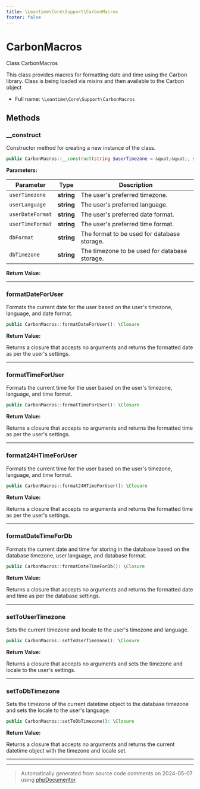 ```yaml
---
title: \Leantime\Core\Support\CarbonMacros
footer: false
---
```


# CarbonMacros

Class CarbonMacros

This class provides macros for formatting date and time using the Carbon library.
Class is being loaded via mixins and then available to the Carbon object

* Full name: `\Leantime\Core\Support\CarbonMacros`



## Methods

### __construct

Constructor method for creating a new instance of the class.

```php
public CarbonMacros::__construct(string $userTimezone = &quot;&quot;, string $userLanguage = &quot;&quot;, string $userDateFormat = &quot;&quot;, string $userTimeFormat = &quot;&quot;, string $dbFormat = &quot;Y-m-d H:i:s&quot;, string $dbTimezone = &quot;UTC&quot;): void
```








**Parameters:**

| Parameter | Type | Description |
|-----------|------|-------------|
| `userTimezone` | **string** | The user&#039;s preferred timezone. |
| `userLanguage` | **string** | The user&#039;s preferred language. |
| `userDateFormat` | **string** | The user&#039;s preferred date format. |
| `userTimeFormat` | **string** | The user&#039;s preferred time format. |
| `dbFormat` | **string** | The format to be used for database storage. |
| `dbTimezone` | **string** | The timezone to be used for database storage. |


**Return Value:**





---
### formatDateForUser

Formats the current date for the user based on the user's timezone,
language, and date format.

```php
public CarbonMacros::formatDateForUser(): \Closure
```









**Return Value:**

Returns a closure that accepts no arguments and returns
the formatted date as per the user's settings.



---
### formatTimeForUser

Formats the current time for the user based on the user's timezone,
language, and time format.

```php
public CarbonMacros::formatTimeForUser(): \Closure
```









**Return Value:**

Returns a closure that accepts no arguments and returns
the formatted time as per the user's settings.



---
### format24HTimeForUser

Formats the current time for the user based on the user's timezone,
language, and time format.

```php
public CarbonMacros::format24HTimeForUser(): \Closure
```









**Return Value:**

Returns a closure that accepts no arguments and returns
the formatted time as per the user's settings.



---
### formatDateTimeForDb

Formats the current date and time for storing in the database based on
the database timezone, user language, and database format.

```php
public CarbonMacros::formatDateTimeForDb(): \Closure
```









**Return Value:**

Returns a closure that accepts no arguments and returns
the formatted date and time as per the database settings.



---
### setToUserTimezone

Sets the current timezone and locale to the user's timezone and language.

```php
public CarbonMacros::setToUserTimezone(): \Closure
```









**Return Value:**

Returns a closure that accepts no arguments and sets the
timezone and locale to the user's settings.



---
### setToDbTimezone

Sets the timezone of the current datetime object to the database timezone
and sets the locale to the user's language.

```php
public CarbonMacros::setToDbTimezone(): \Closure
```









**Return Value:**

Returns a closure that accepts no arguments and returns the
current datetime object with the timezone and locale set.



---


---
> Automatically generated from source code comments on 2024-05-07 using [phpDocumentor](http://www.phpdoc.org/)
